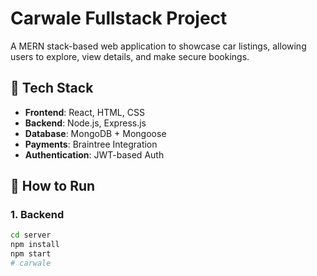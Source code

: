 # Carwale Fullstack Project

A MERN stack-based web application to showcase car listings, allowing users to explore, view details, and make secure bookings.

## 🔧 Tech Stack
- **Frontend**: React, HTML, CSS
- **Backend**: Node.js, Express.js
- **Database**: MongoDB + Mongoose
- **Payments**: Braintree Integration
- **Authentication**: JWT-based Auth

## 🚀 How to Run

### 1. Backend
```bash
cd server
npm install
npm start
# carwale
